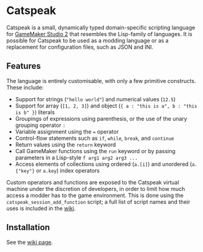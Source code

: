 # Catspeak

Catspeak is a small, dynamically typed domain-specific scripting language for [GameMaker Studio 2](https://www.yoyogames.com/gamemaker) that resembles the Lisp-family of languages. It is possible for Catspeak to be used as a modding language or as a replacement for configuration files, such as JSON and INI.

## Features

The language is entirely customisable, with only a few primitive constructs. These include:

 - Support for strings (`"hello world"`) and numerical values (`12.5`)
 - Support for array (`[1, 2, 3]`) and object (`{ a : "this is a", b : "this is b" }`) literals
 - Groupings of expressions using parenthesis, or the use of the unary grouping operator `:`
 - Variable assignment using the `=` operator
 - Control-flow statements such as `if`, `while`, `break`, and `continue`
 - Return values using the `return` keyword
 - Call GameMaker functions using the `run` keyword or by passing parameters in a Lisp-style `f arg1 arg2 arg3 ...`
 - Access elements of collections using ordered (`a.[i]`) and unordered (`a.{"key"}` or `a.key`) index operators

Custom operators and functions are exposed to the Catspeak virtual machine under the discretion of developers, in order to limit how much access a modder has to the game environment. This is done using the `catspeak_session_add_function` script; a full list of script names and their uses is included in the [wiki](https://github.com/NuxiiGit/catspeak-lang/wiki).

## Installation

See the [wiki page](https://github.com/NuxiiGit/catspeak-lang/wiki/Getting-Started#installing).